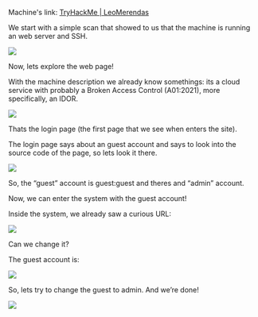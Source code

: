 Machine's link: [TryHackMe | LeoMerendas](https://tryhackme.com/p/LeoMerendas)

We start with a simple scan that showed to us that the machine is running an web server and SSH.

![](https://lh7-rt.googleusercontent.com/docsz/AD_4nXdHDcZqzlllla69zQgmSKM5v1H909jJyxGbXTlnVFuV5LfzxEL_KIpMdTj252Gai0dT6sKgDk_JWj2QwhoJLYQskteSCYIr3gK9GWR0kRZwHyeChBPH8TJgju_o3FtNuFNrfra0Dw?key=UPkumu6H_w0m_R7m1nLzQw)

Now, lets explore the web page!

With the machine description we already know somethings: its a cloud service with probably a Broken Access Control (A01:2021), more specifically, an IDOR.  

![](https://lh7-rt.googleusercontent.com/docsz/AD_4nXdeH7eNWILQldM7PmsI6Pyb54PqCcDk9W4YE21zxDq6cQksHXqH3lfiVqk6wTybDQsez9hQ0LeMRkI0vsd-V4twjZ8mgv2FbW-539mDKkTpsWufURNPjSUiBKk9xAMkK3_xt5VHbw?key=UPkumu6H_w0m_R7m1nLzQw)

Thats the login page (the first page that we see when enters the site).

The login page says about an guest account and says to look into the source code of the page, so lets look it there.

![](https://lh7-rt.googleusercontent.com/docsz/AD_4nXcanCcfR52oAEgmE8d8-JJxIGqK5RkFq_1uojlakdGP1fdTJZfdnIT7mUmISYEpX2TF04xGbww1uJDkDmW7nC0QxE2azaTIR3KRuFa-nPy5MY6vZ8Sja6sXiUhbBmx0Vod_xnSh?key=UPkumu6H_w0m_R7m1nLzQw)

So, the “guest” account is guest:guest and theres and “admin” account.

Now, we can enter the system with the guest account!  

Inside the system, we already saw a curious URL:

![](https://lh7-rt.googleusercontent.com/docsz/AD_4nXcIdZQpy8sKRjVOMnXk448J5va1M_xlk_E9CmqiCEeysaLzyxQ1MiyE_hmLM6fi2psnu-ToVr0VWSgg8WBT_NnXqwu8QsN7XFDF8OL9ycryg_knFABvLG-EQqDvEXR156Ml8NtcxA?key=UPkumu6H_w0m_R7m1nLzQw)

Can we change it?

The guest account is:

![](https://lh7-rt.googleusercontent.com/docsz/AD_4nXcHgS6o6rBxVgm4BejMakyTJr9QxwbEvL1PRh1F3N41sKwJf7rDgcA68P8y4F0035aByPxllCyOfTdBhh7StFRJz8JIzeaddf58QKpDfiFrgc69iIWl7h1P-43OCL4hIzgkGJDD?key=UPkumu6H_w0m_R7m1nLzQw)

So, lets try to change the guest to admin. And we’re done!

![](https://lh7-rt.googleusercontent.com/docsz/AD_4nXdVfKcH8N8YiIgvGqebbemMWWSlCZt2h2FwZWi6jjuNmz-a9pu1f21M5G2_QePVWfZVMrBUTA2hn42CJHJuNA6xAmrAgdQTlz7ADmNOro_lp1k_NlE5_rviM0AALuZF26ZaWWB4oQ?key=UPkumu6H_w0m_R7m1nLzQw)
